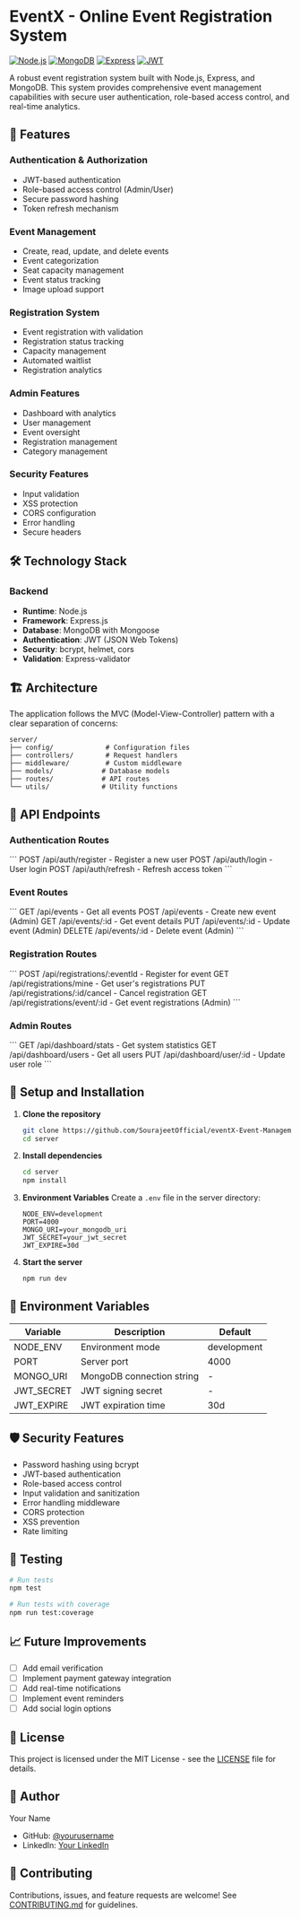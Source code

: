 # EventX - Online Event Registration System

[![Node.js](https://img.shields.io/badge/Node.js-v16+-green.svg)](https://nodejs.org)
[![MongoDB](https://img.shields.io/badge/MongoDB-v4.4+-darkgreen.svg)](https://www.mongodb.com)
[![Express](https://img.shields.io/badge/Express-v4.17+-blue.svg)](https://expressjs.com)
[![JWT](https://img.shields.io/badge/JWT-Authentication-red.svg)](https://jwt.io)

A robust event registration system built with Node.js, Express, and MongoDB. This system provides comprehensive event management capabilities with secure user authentication, role-based access control, and real-time analytics.

## 🚀 Features

### Authentication & Authorization
- JWT-based authentication
- Role-based access control (Admin/User)
- Secure password hashing
- Token refresh mechanism

### Event Management
- Create, read, update, and delete events
- Event categorization
- Seat capacity management
- Event status tracking
- Image upload support

### Registration System
- Event registration with validation
- Registration status tracking
- Capacity management
- Automated waitlist
- Registration analytics

### Admin Features
- Dashboard with analytics
- User management
- Event oversight
- Registration management
- Category management

### Security Features
- Input validation
- XSS protection
- CORS configuration
- Error handling
- Secure headers

## 🛠️ Technology Stack

### Backend
- **Runtime**: Node.js
- **Framework**: Express.js
- **Database**: MongoDB with Mongoose
- **Authentication**: JWT (JSON Web Tokens)
- **Security**: bcrypt, helmet, cors
- **Validation**: Express-validator

## 🏗️ Architecture

The application follows the MVC (Model-View-Controller) pattern with a clear separation of concerns:

```
server/
├── config/             # Configuration files
├── controllers/        # Request handlers
├── middleware/         # Custom middleware
├── models/            # Database models
├── routes/            # API routes
└── utils/             # Utility functions
```

## 🚦 API Endpoints

### Authentication Routes
\`\`\`
POST /api/auth/register   - Register a new user
POST /api/auth/login      - User login
POST /api/auth/refresh    - Refresh access token
\`\`\`

### Event Routes
\`\`\`
GET    /api/events          - Get all events
POST   /api/events          - Create new event (Admin)
GET    /api/events/:id      - Get event details
PUT    /api/events/:id      - Update event (Admin)
DELETE /api/events/:id      - Delete event (Admin)
\`\`\`

### Registration Routes
\`\`\`
POST   /api/registrations/:eventId    - Register for event
GET    /api/registrations/mine        - Get user's registrations
PUT    /api/registrations/:id/cancel  - Cancel registration
GET    /api/registrations/event/:id   - Get event registrations (Admin)
\`\`\`

### Admin Routes
\`\`\`
GET    /api/dashboard/stats     - Get system statistics
GET    /api/dashboard/users     - Get all users
PUT    /api/dashboard/user/:id  - Update user role
\`\`\`

## 🔧 Setup and Installation

1. **Clone the repository**
   ```bash
   git clone https://github.com/SourajeetOfficial/eventX-Event-Management-System.git
   cd server
   ```

2. **Install dependencies**
   ```bash
   cd server
   npm install
   ```

3. **Environment Variables**
   Create a `.env` file in the server directory:
   ```env
   NODE_ENV=development
   PORT=4000
   MONGO_URI=your_mongodb_uri
   JWT_SECRET=your_jwt_secret
   JWT_EXPIRE=30d
   ```

4. **Start the server**
   ```bash
   npm run dev
   ```

## 🔑 Environment Variables

| Variable    | Description                | Default     |
|------------|----------------------------|-------------|
| NODE_ENV   | Environment mode           | development |
| PORT       | Server port                | 4000        |
| MONGO_URI  | MongoDB connection string  | -           |
| JWT_SECRET | JWT signing secret         | -           |
| JWT_EXPIRE | JWT expiration time        | 30d         |

## 🛡️ Security Features

- Password hashing using bcrypt
- JWT-based authentication
- Role-based access control
- Input validation and sanitization
- Error handling middleware
- CORS protection
- XSS prevention
- Rate limiting

## 🧪 Testing

```bash
# Run tests
npm test

# Run tests with coverage
npm run test:coverage
```

## 📈 Future Improvements

- [ ] Add email verification
- [ ] Implement payment gateway integration
- [ ] Add real-time notifications
- [ ] Implement event reminders
- [ ] Add social login options

## 📄 License

This project is licensed under the MIT License - see the [LICENSE](LICENSE) file for details.

## 👤 Author

Your Name
- GitHub: [@yourusername](https://github.com/SourajeetOfficial)
- LinkedIn: [Your LinkedIn](https://www.linkedin.com/in/sourajeet-sahoo-29743025b/)

## 🤝 Contributing

Contributions, issues, and feature requests are welcome! See [CONTRIBUTING.md](CONTRIBUTING.md) for guidelines.
